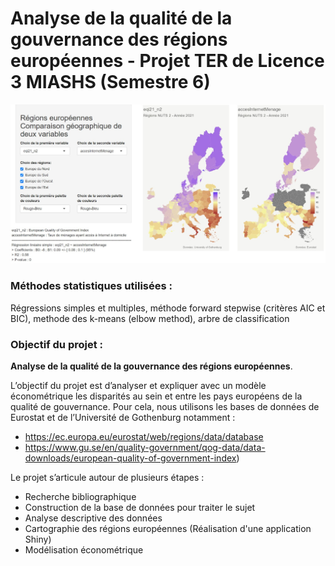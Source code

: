 # Analyse de la qualité de la gouvernance des régions européennes - Projet TER de Licence 3 MIASHS (Semestre 6)
<p align="center">
<img src="app_shiny_image.jpg" alt="Application Shiny" width="850"/>
</p>

### Méthodes statistiques utilisées : 
Régressions simples et multiples, méthode forward stepwise (critères AIC et BIC), methode des k-means (elbow method), arbre de classification 

### Objectif du projet : 

__Analyse de la qualité de la gouvernance des régions européennes__. 

L’objectif du projet est 
d’analyser et expliquer avec un modèle économétrique les disparités au sein et entre les pays 
européens de la qualité de gouvernance.
Pour cela, nous utilisons les bases de données de Eurostat et de l’Université de 
Gothenburg notamment :
- https://ec.europa.eu/eurostat/web/regions/data/database
- https://www.gu.se/en/quality-government/qog-data/data-downloads/european-quality-of-government-index)


Le projet s’articule autour de plusieurs étapes :
- Recherche bibliographique
- Construction de la base de données pour traiter le sujet
- Analyse descriptive des données
- Cartographie des régions européennes (Réalisation d'une application Shiny)
- Modélisation économétrique
